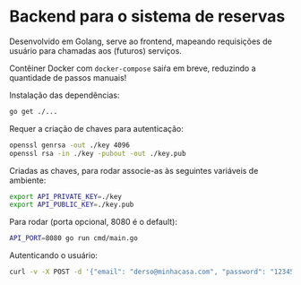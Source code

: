 # Backend para o sistema de reservas

Desenvolvido em Golang, serve ao frontend, mapeando requisições de usuário para chamadas aos (futuros) serviços.

Contêiner Docker com `docker-compose` saiŕa em breve, reduzindo a quantidade de passos manuais!

Instalação das dependências:

```bash
go get ./...
```

Requer a criação de chaves para autenticação:

```bash
openssl genrsa -out ./key 4096
openssl rsa -in ./key -pubout -out ./key.pub
```

Criadas as chaves, para rodar associe-as às seguintes variáveis de ambiente:

```bash
export API_PRIVATE_KEY=./key
export API_PUBLIC_KEY=./key.pub
```

Para rodar (porta opcional, 8080 é o default):

```bash
API_PORT=8080 go run cmd/main.go
```

Autenticando o usuário:

```bash
curl -v -X POST -d '{"email": "derso@minhacasa.com", "password": "123456"}' localhost:8080/login
```